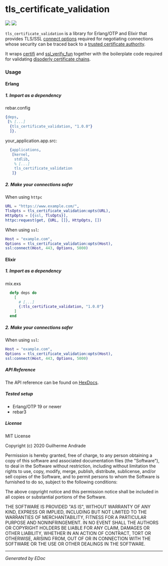 # tls\_certificate\_validation

[![](https://img.shields.io/hexpm/v/tls_certificate_validation.svg?style=flat)](https://hex.pm/packages/tls_certificate_validation)
[![](https://travis-ci.com/g-andrade/tls_certificate_validation.png?branch=master)](https://travis-ci.com/g-andrade/tls_certificate_validation)

`tls_certificate_validation` is a library for Erlang/OTP and Elixir that
provides TLS/SSL [connect
options](https://erlang.org/doc/man/ssl.html#type-tls_client_option)
required for negotiating connections whose security can be traced back
to a [trusted certificate
authority](https://www.mozilla.org/en-US/about/governance/policies/security-group/certs/included/).

It wraps [certifi](https://github.com/certifi/erlang-certifi) and
[ssl\_verify\_fun](https://github.com/deadtrickster/ssl_verify_fun.erl)
together with the boilerplate code required for validating [disoderly
certificate chains](https://github.com/elixir-mint/mint/issues/95).

### Usage

#### Erlang

##### 1\. Import as a dependency

rebar.config

``` erlang
{deps,
 [% [...]
  {tls_certificate_validation, "1.0.0"}
  ]}.
```

your\_application.app.src:

``` erlang
  {applications,
   [kernel,
    stdlib,
    % [...]
    tls_certificate_validation
   ]}
```

##### 2\. Make your connections safer

When using `httpc`

``` erlang
URL = "https://www.example.com/",
TlsOpts = tls_certificate_validation:opts(URL),
HttpOpts = [{ssl, TlsOpts}],
httpc:request(get, {URL, []}, HttpOpts, [])
```

When using `ssl`:

``` erlang
Host = "example.com",
Options = tls_certificate_validation:opts(Host),
ssl:connect(Host, 443, Options, 5000)
```

#### Elixir

##### 1\. Import as a dependency

mix.exs

``` elixir
  defp deps do
    [
      # [...]
      {:tls_certificate_validation, "1.0.0"}
    ]
  end
```

##### 2\. Make your connections safer

When using `ssl`:

``` erlang
Host = "example.com",
Options = tls_certificate_validation:opts(Host),
ssl:connect(Host, 443, Options, 5000)
```

##### API Reference

The API reference can be found on
[HexDocs](https://hexdocs.pm/tls_certificate_validation/).

##### Tested setup

  - Erlang/OTP 19 or newer
  - rebar3

##### License

MIT License

Copyright (c) 2020 Guilherme Andrade

Permission is hereby granted, free of charge, to any person obtaining a
copy of this software and associated documentation files (the
"Software"), to deal in the Software without restriction, including
without limitation the rights to use, copy, modify, merge, publish,
distribute, sublicense, and/or sell copies of the Software, and to
permit persons to whom the Software is furnished to do so, subject to
the following conditions:

The above copyright notice and this permission notice shall be included
in all copies or substantial portions of the Software.

THE SOFTWARE IS PROVIDED "AS IS", WITHOUT WARRANTY OF ANY KIND, EXPRESS
OR IMPLIED, INCLUDING BUT NOT LIMITED TO THE WARRANTIES OF
MERCHANTABILITY, FITNESS FOR A PARTICULAR PURPOSE AND NONINFRINGEMENT.
IN NO EVENT SHALL THE AUTHORS OR COPYRIGHT HOLDERS BE LIABLE FOR ANY
CLAIM, DAMAGES OR OTHER LIABILITY, WHETHER IN AN ACTION OF CONTRACT,
TORT OR OTHERWISE, ARISING FROM, OUT OF OR IN CONNECTION WITH THE
SOFTWARE OR THE USE OR OTHER DEALINGS IN THE SOFTWARE.

-----

*Generated by EDoc*
